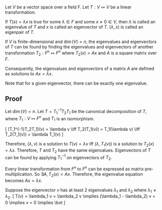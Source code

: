 Let $V$ be a vector space over a field F.
Let $T: V \mapsto V$ be a linear transformation.

If $T(x) = \lambda x$ is true for some $\lambda \in F$ and some $x \neq 0 \in V$,
then $\lambda$ is called an eigenvalue of $T$
and $x$ is called an eigenvector of $T$.
$(\lambda, x)$ is called an eigenpair of $T$.

If $V$ is finite-dimensional and $\dim(V) = n$,
the eigenvalues and eigenvectors of $T$ can be found
by finding the eigenvalues and eigenvectors of another transformation
$T_2: F^n \mapsto F^n$ where $T_2(x) = Ax$ and $A$ is a square matrix over $F$.

Consequently, the eigenvalues and eigenvectors of a matrix $A$
are defined as solutions to $Ax = \lambda x$.

Note that for a given eigenvector, there can be exactly one eigenvalue.

## Proof

Let $\dim(V) = n$.
Let $T = T_1^{-1}T_2T_1$ be the canonical decomposition of $T$,
where $T_1: V \mapsto F^n$ and $T_1$ is an isomorphism.

\[ (T_1^{-1}T_2T_1)(v) = \lambda v \iff T_2(T_1(v)) = T_1(\lambda v) \iff T_2(T_1(v)) = \lambda T_1(v) \]

Therefore, $(\lambda, v)$ is a solution to $T(v) = \lambda v$
iff $(\lambda, T_1(v))$ is a solution to $T_2(x) = \lambda x$.
Therefore, $T$ and $T_2$ have the same eigenvalues.
Eigenvectors of $T$ can be found by applying $T_1^{-1}$ on eigenvectors of $T_2$.

Every linear transformation from $F^n$ to $F^n$ can be expressed as matrix pre-multiplication.
So $\exists A, T_2(x) = Ax$.
Therefore, the eigenvalue equation becomes $Ax = \lambda x$.

Suppose the eigenvector $v$ has at least 2 eigenvalues $\lambda_1$ and $\lambda_2$ where $\lambda_1 \neq \lambda_2$.
\[ T(v) = \lambda_1 v = \lambda_2 v
\implies (\lambda_1 - \lambda_2) v = 0
\implies v = 0 \implies \bot \]
